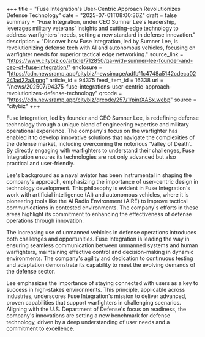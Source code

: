 +++
title = "Fuse Integration's User-Centric Approach Revolutionizes Defense Technology"
date = "2025-07-01T08:00:36Z"
draft = false
summary = "Fuse Integration, under CEO Sumner Lee's leadership, leverages military veterans' insights and cutting-edge technology to address warfighters' needs, setting a new standard in defense innovation."
description = "Discover how Fuse Integration, led by Sumner Lee, is revolutionizing defense tech with AI and autonomous vehicles, focusing on warfighter needs for superior tactical edge networking."
source_link = "https://www.citybiz.co/article/712850/qa-with-sumner-lee-founder-and-ceo-of-fuse-integration/"
enclosure = "https://cdn.newsramp.app/citybiz/newsimage/adfb11c4748a5142cdeca02241ad22a3.png"
article_id = 94375
feed_item_id = 16338
url = "/news/202507/94375-fuse-integrations-user-centric-approach-revolutionizes-defense-technology"
qrcode = "https://cdn.newsramp.app/citybiz/qrcode/257/1/pintXASx.webp"
source = "citybiz"
+++

<p>Fuse Integration, led by founder and CEO Sumner Lee, is redefining defense technology through a unique blend of engineering expertise and military operational experience. The company's focus on the warfighter has enabled it to develop innovative solutions that navigate the complexities of the defense market, including overcoming the notorious 'Valley of Death'. By directly engaging with warfighters to understand their challenges, Fuse Integration ensures its technologies are not only advanced but also practical and user-friendly.</p><p>Lee's background as a naval aviator has been instrumental in shaping the company's approach, emphasizing the importance of user-centric design in technology development. This philosophy is evident in Fuse Integration's work with artificial intelligence (AI) and autonomous vehicles, where it is pioneering tools like the AI Radio Environment (AIRE) to improve tactical communications in contested environments. The company's efforts in these areas highlight its commitment to enhancing the effectiveness of defense operations through innovation.</p><p>The increasing use of unmanned vehicles in defense operations introduces both challenges and opportunities. Fuse Integration is leading the way in ensuring seamless communication between unmanned systems and human warfighters, maintaining effective control and decision-making in dynamic environments. The company's agility and dedication to continuous testing and adaptation demonstrate its capability to meet the evolving demands of the defense sector.</p><p>Lee emphasizes the importance of staying connected with users as a key to success in high-stakes environments. This principle, applicable across industries, underscores Fuse Integration's mission to deliver advanced, proven capabilities that support warfighters in challenging scenarios. Aligning with the U.S. Department of Defense's focus on readiness, the company's innovations are setting a new benchmark for defense technology, driven by a deep understanding of user needs and a commitment to excellence.</p>